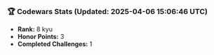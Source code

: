### 🏆 Codewars Stats (Updated: 2025-04-06 15:06:46 UTC)

- **Rank:** 8 kyu
- **Honor Points:** 3
- **Completed Challenges:** 1
